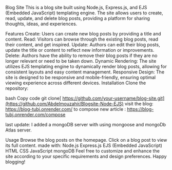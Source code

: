 Blog Site
This is a blog site built using Node.js, Express.js, and EJS (Embedded JavaScript) templating engine. The site allows users to create, read, update, and delete blog posts, providing a platform for sharing thoughts, ideas, and experiences.

Features
Create: Users can create new blog posts by providing a title and content.
Read: Visitors can browse through the existing blog posts, read their content, and get inspired.
Update: Authors can edit their blog posts, update the title or content to reflect new information or improvements.
Delete: Authors have the ability to remove their blog posts if they are no longer relevant or need to be taken down.
Dynamic Rendering: The site utilizes EJS templating engine to dynamically render blog posts, allowing for consistent layouts and easy content management.
Responsive Design: The site is designed to be responsive and mobile-friendly, ensuring optimal viewing experience across different devices.
Installation
Clone the repository:

bash
Copy code
git clone[ https://github.com/your-username/blog-site.git](https://github.com/Abdelmouzahir/Blogsite-Node-EJS)
visit the blog: https://blog-tubj.onrender.com/
to compose new article : https://blog-tubj.onrender.com/compose

last update: I added a mongoDB server with using mongoose and mongoDb Atlas server.

Usage
Browse the blog posts on the homepage.
Click on a blog post to view its full content.
made with:
Node.js
Express.js
EJS (Embedded JavaScript)
HTML
CSS
JavaScript
mongoDB
Feel free to customize and enhance the site according to your specific requirements and design preferences. Happy blogging!
